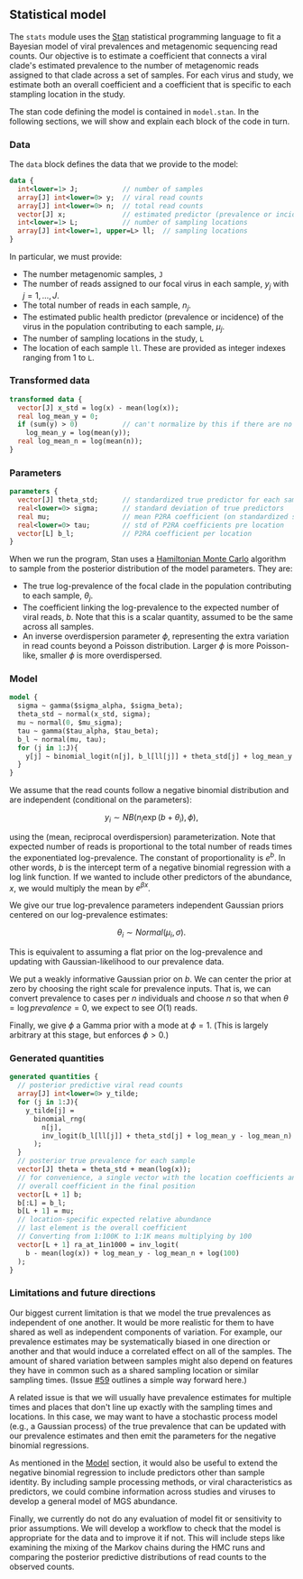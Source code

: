 ## Statistical model

The `stats` module uses the [Stan](https://mc-stan.org/) statistical programming language to fit a Bayesian model of viral prevalences and metagenomic sequencing read counts.
Our objective is to estimate a coefficient that connects a viral clade's estimated prevalence to the number of metagenomic reads assigned to that clade across a set of samples.
For each virus and study, we estimate both an overall coefficient and a coefficient that is specific to each stampling location in the study.

The stan code defining the model is contained in `model.stan`.
In the following sections, we will show and explain each block of the code in turn.

### Data

The `data` block defines the data that we provide to the model:

```stan
data {
  int<lower=1> J;           // number of samples
  array[J] int<lower=0> y;  // viral read counts
  array[J] int<lower=0> n;  // total read counts
  vector[J] x;              // estimated predictor (prevalence or incidence)
  int<lower=1> L;           // number of sampling locations
  array[J] int<lower=1, upper=L> ll;  // sampling locations
}
```

In particular, we must provide:

- The number metagenomic samples, `J`
- The number of reads assigned to our focal virus in each sample, $y_j$ with $j = 1, \ldots, J$. 
- The total number of reads in each sample, $n_j$.
- The estimated public health predictor (prevalence or incidence) of the virus in the population contributing to each sample, $\mu_j$.
- The number of sampling locations in the study, `L`
- The location of each sample `ll`. These are provided as integer indexes ranging from 1 to `L`.

### Transformed data

```stan
transformed data {
  vector[J] x_std = log(x) - mean(log(x));
  real log_mean_y = 0;
  if (sum(y) > 0)           // can't normalize by this if there are no viral reads
    log_mean_y = log(mean(y));
  real log_mean_n = log(mean(n));
}
```

### Parameters

```stan
parameters {
  vector[J] theta_std;      // standardized true predictor for each sample
  real<lower=0> sigma;      // standard deviation of true predictors
  real mu;                  // mean P2RA coefficient (on standardized scale)
  real<lower=0> tau;        // std of P2RA coefficients pre location
  vector[L] b_l;            // P2RA coefficient per location
}
```

When we run the program, Stan uses a [Hamiltonian Monte Carlo](https://en.wikipedia.org/wiki/Hamiltonian_Monte_Carlo) algorithm to sample from the posterior distribution of the model parameters. 
They are:

- The true log-prevalence of the focal clade in the population contributing to each sample, $\theta_j$.
- The coefficient linking the log-prevalence to the expected number of viral reads, $b$. Note that this is a scalar quantity, assumed to be the same across all samples.
- An inverse overdispersion parameter $\phi$, representing the extra variation in read counts beyond a Poisson distribution. Larger $\phi$ is more Poisson-like, smaller $\phi$ is more overdispersed.

### Model

```stan
model {
  sigma ~ gamma($sigma_alpha, $sigma_beta);
  theta_std ~ normal(x_std, sigma);
  mu ~ normal(0, $mu_sigma);
  tau ~ gamma($tau_alpha, $tau_beta);
  b_l ~ normal(mu, tau);
  for (j in 1:J){
    y[j] ~ binomial_logit(n[j], b_l[ll[j]] + theta_std[j] + log_mean_y - log_mean_n);
  }
}
```

We assume that the read counts follow a negative binomial distribution and are independent (conditional on the parameters):

$$
y_i \sim NB(n_i \exp(b + \theta_i), \phi),
$$

using the (mean, reciprocal overdispersion) parameterization.
Note that expected number of reads is proportional to the total number of reads times the exponentiated log-prevalence.
The constant of proportionality is $e^b$.
In other words, $b$ is the intercept term of a negative binomial regression with a log link function.
If we wanted to include other predictors of the abundance, $x$, we would multiply the mean by $e^{\beta x}$. 

We give our true log-prevalence parameters independent Gaussian priors centered on our log-prevalence estimates:

$$
\theta_i \sim Normal(\mu_i, \sigma).
$$

This is equivalent to assuming a flat prior on the log-prevalence and updating with Gaussian-likelihood to our prevalence data.

We put a weakly informative Gaussian prior on $b$.
We can center the prior at zero by choosing the right scale for prevalence inputs.
That is, we can convert prevalence to cases per $n$ individuals and choose $n$ so that when $\theta = \log prevalence = 0$, we expect to see $O(1)$ reads.

Finally, we give $\phi$ a Gamma prior with a mode at $\phi = 1$.
(This is largely arbitrary at this stage, but enforces $\phi > 0$.)

### Generated quantities

```stan
generated quantities {
  // posterior predictive viral read counts
  array[J] int<lower=0> y_tilde;
  for (j in 1:J){
    y_tilde[j] =
      binomial_rng(
        n[j],
        inv_logit(b_l[ll[j]] + theta_std[j] + log_mean_y - log_mean_n)
      );
  }
  // posterior true prevalence for each sample
  vector[J] theta = theta_std + mean(log(x));
  // for convenience, a single vector with the location coefficients and
  // overall coefficient in the final position
  vector[L + 1] b;
  b[:L] = b_l;
  b[L + 1] = mu;
  // location-specific expected relative abundance
  // last element is the overall coefficient
  // Converting from 1:100K to 1:1K means multiplying by 100
  vector[L + 1] ra_at_1in1000 = inv_logit(
    b - mean(log(x)) + log_mean_y - log_mean_n + log(100)
  );
}
```

### Limitations and future directions

Our biggest current limitation is that we model the true prevalences as independent of one another.
It would be more realistic for them to have shared as well as independent components of variation.
For example, our prevalence estimates may be systematically biased in one direction or another and that would induce a correlated effect on all of the samples.
The amount of shared variation between samples might also depend on features they have in common such as a shared sampling location or similar sampling times.
(Issue [#59](https://github.com/naobservatory/p2ra/issues/59) outlines a simple way forward here.)

A related issue is that we will usually have prevalence estimates for multiple times and places that don't line up exactly with the sampling times and locations.
In this case, we may want to have a stochastic process model (e.g., a Gaussian process) of the true prevalence that can be updated with our prevalence estimates and then emit the parameters for the negative binomial regressions.

As mentioned in the [Model](#model) section, it would also be useful to extend the negative binomial regression to include predictors other than sample identity.
By including sample processing methods, or viral characteristics as predictors, we could combine information across studies and viruses to develop a general model of MGS abundance. 

Finally, we currently do not do any evaluation of model fit or sensitivity to prior assumptions.
We will develop a workflow to check that the model is appropriate for the data and to improve it if not.
This will include steps like examining the mixing of the Markov chains during the HMC runs and comparing the posterior predictive distributions of read counts to the observed counts.
